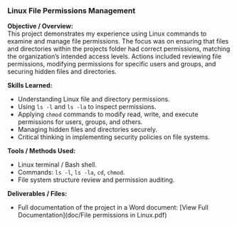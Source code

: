 ### Linux File Permissions Management

**Objective / Overview:**  
This project demonstrates my experience using Linux commands to examine and manage file permissions. The focus was on ensuring that files and directories within the projects folder had correct permissions, matching the organization’s intended access levels. Actions included reviewing file permissions, modifying permissions for specific users and groups, and securing hidden files and directories.

**Skills Learned:**  
- Understanding Linux file and directory permissions.  
- Using `ls -l` and `ls -la` to inspect permissions.  
- Applying `chmod` commands to modify read, write, and execute permissions for users, groups, and others.  
- Managing hidden files and directories securely.  
- Critical thinking in implementing security policies on file systems.  

**Tools / Methods Used:**  
- Linux terminal / Bash shell.  
- Commands: `ls -l`, `ls -la`, `cd`, `chmod`.  
- File system structure review and permission auditing.  

**Deliverables / Files:**  
- Full documentation of the project in a Word document: [View Full Documentation](doc/File permissions in Linux.pdf)
